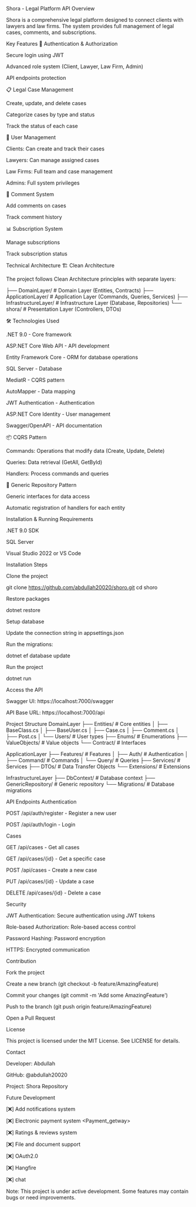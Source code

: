 Shora - Legal Platform API
Overview

Shora is a comprehensive legal platform designed to connect clients with lawyers and law firms. The system provides full management of legal cases, comments, and subscriptions.

Key Features
🔐 Authentication & Authorization

Secure login using JWT

Advanced role system (Client, Lawyer, Law Firm, Admin)

API endpoints protection

📋 Legal Case Management

Create, update, and delete cases

Categorize cases by type and status

Track the status of each case

👥 User Management

Clients: Can create and track their cases

Lawyers: Can manage assigned cases

Law Firms: Full team and case management

Admins: Full system privileges

💬 Comment System

Add comments on cases

Track comment history

📊 Subscription System

Manage subscriptions

Track subscription status

Technical Architecture
🏗️ Clean Architecture

The project follows Clean Architecture principles with separate layers:

├── DomainLayer/          # Domain Layer (Entities, Contracts)
├── ApplicationLayer/     # Application Layer (Commands, Queries, Services)
├── InfrastructureLayer/  # Infrastructure Layer (Database, Repositories)
└── shora/               # Presentation Layer (Controllers, DTOs)

🛠️ Technologies Used

.NET 9.0 - Core framework

ASP.NET Core Web API - API development

Entity Framework Core - ORM for database operations

SQL Server - Database

MediatR - CQRS pattern

AutoMapper - Data mapping

JWT Authentication - Authentication

ASP.NET Core Identity - User management

Swagger/OpenAPI - API documentation

📦 CQRS Pattern

Commands: Operations that modify data (Create, Update, Delete)

Queries: Data retrieval (GetAll, GetById)

Handlers: Process commands and queries

🔄 Generic Repository Pattern

Generic interfaces for data access

Automatic registration of handlers for each entity

Installation & Running
Requirements

.NET 9.0 SDK

SQL Server

Visual Studio 2022 or VS Code

Installation Steps

Clone the project

git clone https://github.com/abdullah20020/shoro.git
cd shoro


Restore packages

dotnet restore


Setup database

Update the connection string in appsettings.json

Run the migrations:

dotnet ef database update


Run the project

dotnet run


Access the API

Swagger UI: https://localhost:7000/swagger

API Base URL: https://localhost:7000/api

Project Structure
DomainLayer
├── Entities/           # Core entities
│   ├── BaseClass.cs
│   ├── BaseUser.cs
│   ├── Case.cs
│   ├── Comment.cs
│   ├── Post.cs
│   └── Users/         # User types
├── Enums/             # Enumerations
├── ValueObjects/      # Value objects
└── Contract/          # Interfaces

ApplicationLayer
├── Features/          # Features
│   ├── Auth/         # Authentication
│   ├── Command/      # Commands
│   └── Query/        # Queries
├── Services/         # Services
├── DTOs/             # Data Transfer Objects
└── Extensions/       # Extensions

InfrastructureLayer
├── DbContext/        # Database context
├── GenericRepository/ # Generic repository
└── Migrations/       # Database migrations

API Endpoints
Authentication

POST /api/auth/register - Register a new user

POST /api/auth/login - Login

Cases

GET /api/cases - Get all cases

GET /api/cases/{id} - Get a specific case

POST /api/cases - Create a new case

PUT /api/cases/{id} - Update a case

DELETE /api/cases/{id} - Delete a case

Security

JWT Authentication: Secure authentication using JWT tokens

Role-based Authorization: Role-based access control

Password Hashing: Password encryption

HTTPS: Encrypted communication

Contribution

Fork the project

Create a new branch (git checkout -b feature/AmazingFeature)

Commit your changes (git commit -m 'Add some AmazingFeature')

Push to the branch (git push origin feature/AmazingFeature)

Open a Pull Request

License

This project is licensed under the MIT License. See LICENSE
 for details.

Contact

Developer: Abdullah

GitHub: @abdullah20020

Project: Shora Repository

Future Development

[❌] Add notifications system

[❌] Electronic payment system <Payment_getway>

[❌] Ratings & reviews system

[❌] File and document support

[❌] OAuth2.0

[❌] Hangfire

[❌] chat <SignalR> 



Note: This project is under active development. Some features may contain bugs or need improvements.
